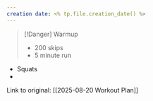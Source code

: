 ```yaml
---
creation date: <% tp.file.creation_date() %>
---
```


> [!Danger] Warmup
> - 200 skips
> - 5 minute run

- Squats
- 
Link to original: [[2025-08-20 Workout Plan]]